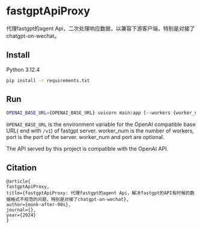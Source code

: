 # fastgptApiProxy

代理fastgpt的agent Api，二次处理响应数据，以兼容下游客户端，特别是对接了chatgpt-on-wechat。

## Install

Python 3.12.4

```bash
pip install -r requirements.txt
```

## Run

```bash
OPENAI_BASE_URL={OPENAI_BASE_URL} uvicorn main:app [--workers {worker_num}] [--port {port}]
```

`OPENAI_BASE_URL` is the environment variable for the OpenAI compatible base URL(
end with `/v1`)
of fastgpt server. worker_num is the number of workers, port is the port of the server. worker_num and port are
optional.

The API served by this project is compatible with the OpenAI API.

## Citation

```citation
@article{
fastgptApiProxy,
title={fastgptApiProxy: 代理fastgpt的agent Api，解决fastgpt的API有时候的数据格式不规范的问题，特别是对接了chatgpt-on-wechat},
author={monk-after-90s},
journal={},
year={2024}
}
```